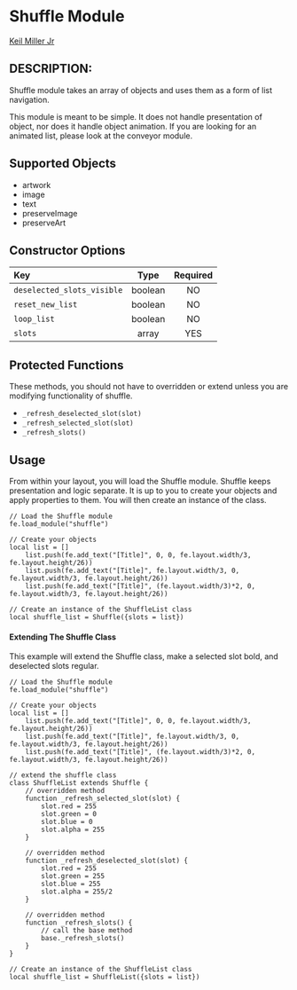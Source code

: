 # Shuffle Module

[Keil Miller Jr](mailto:keilmillerjr@outlook.com)

## DESCRIPTION:

Shuffle module takes an array of objects and uses them as a form of list navigation.

This module is meant to be simple. It does not handle presentation of object, nor does it handle object animation. If you are looking for an animated list, please look at the conveyor module.

## Supported Objects

* artwork
* image
* text
* preserveImage
* preserveArt

## Constructor Options

| Key | Type | Required|
|:---|:---:|:---:|
| `deselected_slots_visible` | boolean | NO |
| `reset_new_list` | boolean | NO |
| `loop_list` | boolean | NO |
| `slots` | array | YES |

## Protected Functions

These methods, you should not have to overridden or extend unless you are modifying functionality of shuffle.

* `_refresh_deselected_slot(slot)`
* `_refresh_selected_slot(slot)`
* `_refresh_slots()`

## Usage

From within your layout, you will load the Shuffle module. Shuffle keeps presentation and logic separate. It is up to you to create your objects and apply properties to them. You will then create an instance of the class.

```squirrel
// Load the Shuffle module
fe.load_module("shuffle")

// Create your objects
local list = []
	list.push(fe.add_text("[Title]", 0, 0, fe.layout.width/3, fe.layout.height/26))
	list.push(fe.add_text("[Title]", fe.layout.width/3, 0, fe.layout.width/3, fe.layout.height/26))
	list.push(fe.add_text("[Title]", (fe.layout.width/3)*2, 0, fe.layout.width/3, fe.layout.height/26))

// Create an instance of the ShuffleList class
local shuffle_list = Shuffle({slots = list})

```

#### Extending The Shuffle Class

This example will extend the Shuffle class, make a selected slot bold, and deselected slots regular.

```squirrel
// Load the Shuffle module
fe.load_module("shuffle")

// Create your objects
local list = []
	list.push(fe.add_text("[Title]", 0, 0, fe.layout.width/3, fe.layout.height/26))
	list.push(fe.add_text("[Title]", fe.layout.width/3, 0, fe.layout.width/3, fe.layout.height/26))
	list.push(fe.add_text("[Title]", (fe.layout.width/3)*2, 0, fe.layout.width/3, fe.layout.height/26))

// extend the shuffle class
class ShuffleList extends Shuffle {
	// overridden method
	function _refresh_selected_slot(slot) {
		slot.red = 255
		slot.green = 0
		slot.blue = 0
		slot.alpha = 255
	}

	// overridden method
	function _refresh_deselected_slot(slot) {
		slot.red = 255
		slot.green = 255
		slot.blue = 255
		slot.alpha = 255/2
	}

	// overridden method
	function _refresh_slots() {
		// call the base method
		base._refresh_slots()
	}
}

// Create an instance of the ShuffleList class
local shuffle_list = ShuffleList({slots = list})

```

